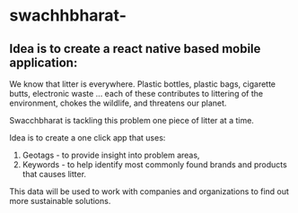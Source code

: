 # swachhbharat-

Idea is to create a react native based mobile application:
----------------------------------------------------------
We know that litter is everywhere. Plastic bottles, plastic bags, cigarette butts, electronic waste ... each of these contributes to littering of the environment, chokes the wildlife, and threatens our planet. 

Swacchbharat is tackling this problem one piece of litter at a time.

Idea is to create a one click app that uses:

1. Geotags - to provide insight into problem areas, 
2. Keywords - to help identify  most commonly found brands and products that causes litter. 

This data will be used to work with companies and organizations to find out more sustainable solutions.
